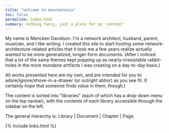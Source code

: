 ```yaml
---
title: "welcome to menckenania"
toc: false
permalink: index.html
summary: nothing fancy, just a place for my 'content'
---
```


My name is Mencken Davidson. I'm a network architect, husband, parent, musician, and I like writing. I created this site to start hosting some network-architecture-related articles that it took me a few years realize actually *wanted* to be more generalized, longer-form documents. (After I noticed that a lot of the same themes kept popping up as nearly-irresistable rabbit-holes in the more mundane artifacts I was creating on a day-to-day basis.)

All works presented here are my own, and are intended for you to adore/ignore/shove-in-a-drawer (or outright abhor) as you see fit. (I certainly *hope* that someone finds value in them, though.)

The content is sorted into "libraries" (each of which has a drop-down menu on the top navbar), with the contents of each library accessible through the sidebar on the left.

The general hierarchy is: Library | Document | Chapter | Page.

{% include links.html %}